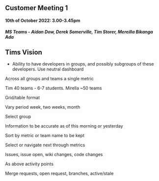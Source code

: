 ## Customer Meeting 1
#### 10th of October 2022: 3.00-3.45pm
##### MS Teams - Aidan Dow, Derek Somerville, Tim Storer, Mereilla Bikanga Ada

## Tims Vision
* Ability to have developers in groups, and possibly subgroups of these developers.
Use neutral dashboard

Across all groups and teams a single metric

Tim 40 teams - 6-7 students. Mirella ~50 teams

Grid/table format

Vary period week, two weeks, month

Select group

Information to be accurate as of this morning or yesterday

Sort by metric or team name to be kept

Select or navigate next through metrics

Issues, issue open, wiki changes, code changes

As above activity points

Merge requests, open request, branches, active/stale


